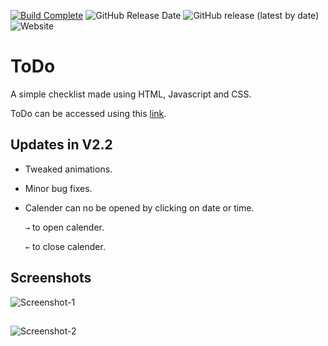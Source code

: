 [![Build Complete](https://img.shields.io/badge/build-passing-brightgreen)](https://todo.admbot.repl.co/)
![GitHub Release Date](https://img.shields.io/github/release-date/adm410/ToDo)
![GitHub release (latest by date)](https://img.shields.io/github/v/release/adm410/ToDo)
![Website](https://img.shields.io/website?url=https://adm410.github.io/ToDo/)

# ToDo

A simple checklist made using HTML, Javascript and CSS.

ToDo can be accessed using this [link](https://adm410.github.io/ToDo/).

## Updates in V2.2

- Tweaked animations.

- Minor bug fixes.

- Calender can no be opened by clicking on date or time.

    `→` to open calender.

    `←` to close calender.

## Screenshots
![Screenshot-1](https://user-images.githubusercontent.com/90643958/159159180-14e2adf7-2f1b-4bbe-89e4-9ae2267cfa5d.png)
## 
![Screenshot-2](https://user-images.githubusercontent.com/90643958/159159183-1f22298f-fde3-4377-a160-6787088fb269.png)

